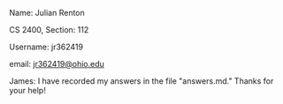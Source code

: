 Name: Julian Renton

CS 2400, Section: 112

Username: jr362419

email: jr362419@ohio.edu


James: I have recorded my answers in the file "answers.md." Thanks for your help!
